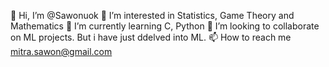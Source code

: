  👋 Hi, I’m @Sawonuok
 👀 I’m interested in Statistics, Game Theory and Mathematics
 🌱 I’m currently learning C, Python
 💞️ I’m looking to collaborate on ML projects. But i have just ddelved into ML. 
 📫 How to reach me mitra.sawon@gmail.com

<!---
Sawonuok/Sawonuok is a ✨ special ✨ repository because its `README.md` (this file) appears on your GitHub profile.
You can click the Preview link to take a look at your changes.
--->
